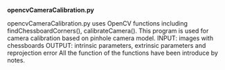 **opencvCameraCalibration.py**

  opencvCameraCalibration.py uses OpenCV functions including findChessboardCorners(), calibrateCamera(). 
  This program is used for camera calibration based on pinhole camera model.
  INPUT: images with chessboards
  OUTPUT: intrinsic parameters, extrinsic parameters and reprojection error
  All the function of the functions have been introduce by notes. 
